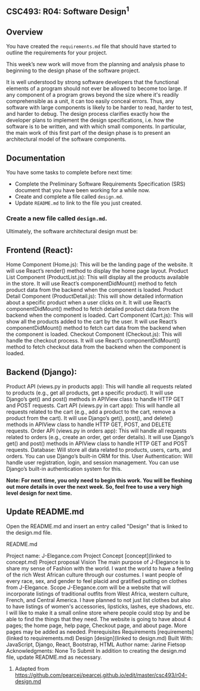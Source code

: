 ## CSC493: R04: Software Design<sup>1</sup>

## Overview
You have created the <code>requirements.md</code> file that should have started to outline the requirements for your project.

This week’s new work will move from the planning and analysis phase to beginning to the design phase of the software project.

It is well understood by strong software developers that the functional elements of a program should not
ever be allowed to become too large. If any component of a program grows beyond the size where it's
readily comprehensible as a unit, it can too easily conceal errors. Thus, any software with large
components is likely to be harder to read, harder to test, and harder to debug. The design process
clarifies exactly how the developer plans to implement the design specifications, i.e. how the software is
to be written, and with which small components. In particular, the main work of this first part of the
design phase is to present an architectural model of the software components.

## Documentation

You have some tasks to complete before next time:
- Complete the Preliminary Software Requirements Specification (SRS) document that you have been working for a while now.
- Create and complete a file called <code>design.md</code>.
- Update <code>README.md</code> to link to the file you just created.

### Create a new file called <code>design.md</code>.

Ultimately, the software architectural design must be:

## Frontend (React):
Home Component (Home.js): This will be the landing page of the website. It will use React’s render() method to display the home page layout.
Product List Component (ProductList.js): This will display all the products available in the store. It will use React’s componentDidMount() method to fetch product data from the backend when the component is loaded.
Product Detail Component (ProductDetail.js): This will show detailed information about a specific product when a user clicks on it. It will use React’s componentDidMount() method to fetch detailed product data from the backend when the component is loaded.
Cart Component (Cart.js): This will show all the products added to the cart by the user. It will use React’s componentDidMount() method to fetch cart data from the backend when the component is loaded.
Checkout Component (Checkout.js): This will handle the checkout process. It will use React’s componentDidMount() method to fetch checkout data from the backend when the component is loaded.
## Backend (Django):
Product API (views.py in products app): This will handle all requests related to products (e.g., get all products, get a specific product). It will use Django’s get() and post() methods in APIView class to handle HTTP GET and POST requests.
Cart API (views.py in cart app): This will handle all requests related to the cart (e.g., add a product to the cart, remove a product from the cart). It will use Django’s get(), post(), and delete() methods in APIView class to handle HTTP GET, POST, and DELETE requests.
Order API (views.py in orders app): This will handle all requests related to orders (e.g., create an order, get order details). It will use Django’s get() and post() methods in APIView class to handle HTTP GET and POST requests.
Database:
Will store all data related to products, users, carts, and orders. You can use Django’s built-in ORM for this.
User Authentication:
Will handle user registration, login, and session management. You can use Django’s built-in authentication system for this.

**Note: For next time, you only need to begin this work. You will be fleshing out more details in over the next week.
So, feel free to use a very high level design for next time.**

## Update README.md
Open the README.md and insert an entry called "Design" that is linked to the design.md file.

README.md

Project name: J-Elegance.com
Project Concept [concept](linked to concept.md)
Project proposal
Vision
The main purpose of J-Elegance is to share my sense of Fashion with the world. I want the world to have a feeling of the rich West African culture through our costumes. I want people of every race, sex, and gender to feel placid and gratified putting on clothes from J-Elegance.
Scope
J-Elegance.com will be a website that will incorporate listings of traditional outfits from West Africa, western culture, French, and Central America. I have planned to not just list clothes but also to have listings of women's accessories, lipsticks, lashes, eye shadows, etc. I will like to make it a small online store where people could stop by and be able to find the things that they need. The website is going to have about 4 pages; the home page, help page, Checkout page, and about page. More pages may be added as needed.
Prerequisites
Requirements [requirements](linked to requirements.md)
Design [design](linked to design.md)
Built With: JavaScript, Django, React, Bootstrap, HTML
Author name: Jarine Fietsop
Acknowledgments: None
To Submit
In addition to creating the design.md file, update README.md as necessary.

1. Adapted from https://github.com/pearcej/pearcej.github.io/edit/master/csc493/r04-design.md
